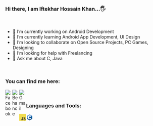 ### Hi there, I am Iftekhar Hossain Khan...🖐

<br/>

- 🔭 I’m currently working on Android Development
- 🌱 I’m currently learning Android App Development, UI Design
- 👯 I’m looking to collaborate on Open Source Projects, PC Games, Designing
- 🤔 I’m looking for help with Freelancing
- 💬 Ask me about C, Java

<br/>

### You can find me here:
[<img align="left" alt="Facebook" width="22px" src="https://raw.githubusercontent.com/ihkcreations/icons/86e6c3c1ea0cadf3ec172911710701c469a8ea61/facebook.svg?token=ASOCNWPA3ZLS6MJLVIMPPT3BLY2L6" />][facebook]
[<img align="left" alt="Behance" width="22px" src="https://raw.githubusercontent.com/ihkcreations/icons/5bd4e724e97f31df5342108ebc4cf0c74933078f/behance.svg?token=ASOCNWJH4USBYQAX4SXMA53BLYZYK" />][behance]
[<img align="left" alt="Gmail" width="22px" src="https://raw.githubusercontent.com/ihkcreations/icons/86e6c3c1ea0cadf3ec172911710701c469a8ea61/gmail.svg?token=ASOCNWLTDGNBGYL7C2IHQHLBLY2OK"/>][gmail]

<br/>

### Languages and Tools:
<img align="left" width="22px" src="https://raw.githubusercontent.com/github/explore/80688e429a7d4ef2fca1e82350fe8e3517d3494d/topics/javascript/javascript.png" />
<img align="left" width="22px" src="https://raw.githubusercontent.com/github/explore/f3e22f0dca2be955676bc70d6214b95b13354ee8/topics/c/c.png" />



[facebook]: https://www.facebook.com/ihk.786
[behance]: https://www.behance.net/ihkcreations
[gmail]: mailto:iftekhar.hk786@outlook.com

